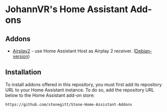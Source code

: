 # JohannVR's Home Assistant Add-ons

## Addons

* [Airplay2](https://github.com/stonegitt/Stone-Home-Assistant-Addons/tree/main/Airplay2Alpine) - use Home Assistant Host as Airplay 2 receiver. ([Debian-version](https://github.com/stonegitt/Stone-Home-Assistant-Addons/tree/main/Airplay2))

## Installation

To install addons offered in this repository, you must first add its repository URL to your Home Assistant instance. To do so, add the repository URL below to the Home Assistant add-on store:

`https://github.com/stonegitt/Stone-Home-Assistant-Addons`
